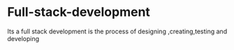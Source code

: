 # Full-stack-development
Its a full stack development is the process of designing ,creating,testing and developing 
